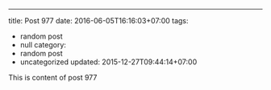 ---
title: Post 977
date: 2016-06-05T16:16:03+07:00
tags:
  - random post
  - null
category:
  - random post
  - uncategorized
updated: 2015-12-27T09:44:14+07:00

This is content of post 977
